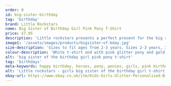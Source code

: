 ```yaml
---
order: 8
id: big-sister-birthday
tag: 'birthday'
brand: Little Rockstars
name: Big Sister of Birthday Girl Pink Pony T-Shirt
price: £7.95
description: 'Little rockstars presents a perfect present for the big sister of the birthday girl with a pink glitter pony and gold glitter stars t-shirt.'
image1: '/assets/images/products/bigsister-of-bday.jpg'
size-description: 'Sizes to fit ages from 2-3 years. Sizes 2-3 years, 3-4 years, 5-6 years, 7-8 years and 9-11 years.'
colour-description: 'White t-shirt and with pink glitter pony and gold glitter stars.'
alt: 'big sister of the birthday girl pink pony t-shirt'
tag: 'birthdays'
meta-keywords: happy birthday, horses, pony, ponies, girls, pink birthday, big sister, glitter, sparkle
alt: 'Little rockstars - girls big sister of the birthday girl t-shirt with pink glitter pony and gold glitter stars.'
ebay-url: https://www.ebay.co.uk/itm/Kids-Girls-Glitter-Personalised-Big-Sister-Of-The-Birthday-Girl-Pony-T-Shirt/313027015012?hash=item48e1dd3164:m:mRgebqx5iZLU22W3yju3fkQ
---
```

